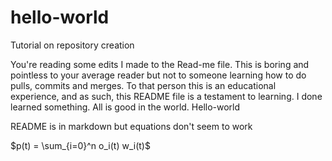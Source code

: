 # hello-world
Tutorial on repository creation

You're reading some edits I made to the Read-me file. This is boring and pointless to your average reader but not to someone learning how to do pulls, commits and merges. To that person this is an educational experience, and as such, this README file is a testament to learning. I done learned something. All is good in the world. Hello-world

README is in markdown but equations don't seem to work 

$p(t) = \sum_{i=0}^n o_i(t) w_i(t)$
